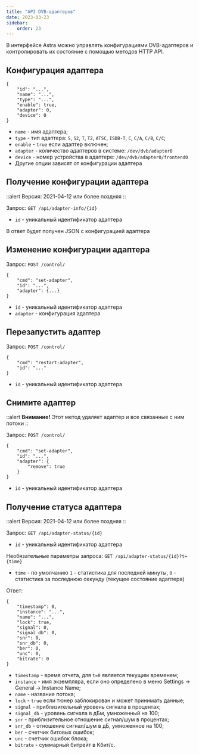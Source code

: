 ```yaml
---
title: "API DVB-адаптеров"
date: 2023-03-23
sidebar:
    order: 23
---
```


В интерфейсе Astra можно управлять конфигурациями DVB-адаптеров и контролировать их состояние с помощью методов HTTP API.

## Конфигурация адаптера[](https://help.cesbo.com/astra/admin-guide/api/dvb#adapter-configuration)

```
{
    "id": "...",
    "name": "...",
    "type": "...",
    "enable": true,
    "adapter": 0,
    "device": 0
}
```

- `name` - имя адаптера;
- `type` - тип адаптера: `S`, `S2`, `T`, `T2`, `ATSC`, `ISDB-T`, `C`, `C/A`, `C/B`, `C/C`;
- `enable` - `true` если адаптер включен;
- `adapter` - количество адаптеров в системе: `/dev/dvb/adapter0`
- `device` - номер устройства в адаптере: `/dev/dvb/adapter0/frontend0`
- Другие опции зависят от конфигурации адаптера

## Получение конфигурации адаптера[](https://help.cesbo.com/astra/admin-guide/api/dvb#obtain-adapter-configuration)

::alert Версия: 2021-04-12 или более поздняя ::

Запрос: `GET /api/adapter-info/{id}`

- `id` - уникальный идентификатор адаптера

В ответ будет получен JSON с конфигурацией адаптера

## Изменение конфигурации адаптера[](https://help.cesbo.com/astra/admin-guide/api/dvb#modify-adapter-configuration)

Запрос: `POST /control/`

```
{
    "cmd": "set-adapter",
    "id": "...",
    "adapter": {...}
}
```

- `id` - уникальный идентификатор адаптера
- `adapter` - конфигурация адаптера

## Перезапустить адаптер[](https://help.cesbo.com/astra/admin-guide/api/dvb#restart-adapter)

Запрос: `POST /control/`

```
{
    "cmd": "restart-adapter",
    "id": "..."
}
```

- `id` - уникальный идентификатор адаптера

## Снимите адаптер[](https://help.cesbo.com/astra/admin-guide/api/dvb#remove-adapter)

::alert **Внимание!** Этот метод удаляет адаптер и все связанные с ним потоки ::

Запрос: `POST /control/`

```
{
    "cmd": "set-adapter",
    "id": "...",
    "adapter": {
        "remove": true
    }
}
```

- `id` - уникальный идентификатор адаптера

## Получение статуса адаптера[](https://help.cesbo.com/astra/admin-guide/api/dvb#obtain-adapter-status)

::alert Версия: 2021-04-12 или более поздняя ::

Запрос: `GET /api/adapter-status/{id}`

- `id` - уникальный идентификатор адаптера

Необязательные параметры запроса: `GET /api/adapter-status/{id}?t={time}`

- `time` - по умолчанию `1` - статистика для последней минуты, `0` - статистика за последнюю секунду (текущее состояние адаптера)

Ответ:

```
{
    "timestamp": 0,
    "instance": "...",
    "name": "...",
    "lock": true,
    "signal": 0,
    "signal_db": 0,
    "snr": 0,
    "snr_db": 0,
    "ber": 0,
    "unc": 0,
    "bitrate": 0
}
```

- `timestamp` - время отчета, для `t=0` является текущим временем;
- `instance` - имя экземпляра, если оно определено в меню Settings -> General -> Instance Name;
- `name` - название потока;
- `lock` - `true` если тюнер заблокирован и может принимать данные;
- `signal` - приблизительный уровень сигнала в процентах;
- `signal_db` - уровень сигнала в дБм, умноженный на 100;
- `snr` - приблизительное отношение сигнал/шум в процентах;
- `snr_db` - отношение сигнал/шум в дБ, умноженное на 100;
- `ber` - счетчик битовых ошибок;
- `unc` - счетчик ошибок блока;
- `bitrate` - суммарный битрейт в Кбит/с.
